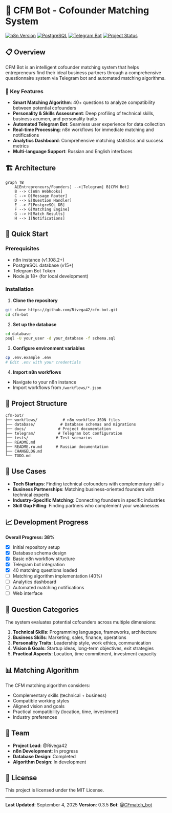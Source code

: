 # 🤖 CFM Bot - Cofounder Matching System

[![n8n Version](https://img.shields.io/badge/n8n-1.108.2-blue)](https://n8n.io)
[![PostgreSQL](https://img.shields.io/badge/PostgreSQL-15-336791)](https://postgresql.org)
[![Telegram Bot](https://img.shields.io/badge/Telegram-Bot-26A5E4)](https://t.me/CFmatch_bot)
[![Project Status](https://img.shields.io/badge/Status-In%20Development-yellow)](https://github.com/Rivega42/cfm-bot)

## 📋 Overview

CFM Bot is an intelligent cofounder matching system that helps entrepreneurs find their ideal business partners through a comprehensive questionnaire system via Telegram bot and automated matching algorithms.

### 🎯 Key Features

- **Smart Matching Algorithm**: 40+ questions to analyze compatibility between potential cofounders
- **Personality & Skills Assessment**: Deep profiling of technical skills, business acumen, and personality traits
- **Automated Telegram Bot**: Seamless user experience for data collection
- **Real-time Processing**: n8n workflows for immediate matching and notifications
- **Analytics Dashboard**: Comprehensive matching statistics and success metrics
- **Multi-language Support**: Russian and English interfaces

## 🏗️ Architecture

```mermaid
graph TB
    A[Entrepreneurs/Founders] -->|Telegram| B[CFM Bot]
    B --> C[n8n Webhooks]
    C --> D[Message Router]
    D --> E[Question Handler]
    E --> F[PostgreSQL DB]
    F --> G[Matching Engine]
    G --> H[Match Results]
    H --> I[Notifications]
```

## 🚀 Quick Start

### Prerequisites

- n8n instance (v1.108.2+)
- PostgreSQL database (v15+)
- Telegram Bot Token
- Node.js 18+ (for local development)

### Installation

1. **Clone the repository**
```bash
git clone https://github.com/Rivega42/cfm-bot.git
cd cfm-bot
```

2. **Set up the database**
```bash
cd database
psql -U your_user -d your_database -f schema.sql
```

3. **Configure environment variables**
```bash
cp .env.example .env
# Edit .env with your credentials
```

4. **Import n8n workflows**
- Navigate to your n8n instance
- Import workflows from `/workflows/*.json`

## 📁 Project Structure

```
cfm-bot/
├── workflows/           # n8n workflow JSON files
├── database/           # Database schemas and migrations
├── docs/              # Project documentation
├── telegram/          # Telegram bot configuration
├── tests/            # Test scenarios
├── README.md
├── README.ru.md      # Russian documentation
├── CHANGELOG.md
└── TODO.md
```

## 🎯 Use Cases

- **Tech Startups**: Finding technical cofounders with complementary skills
- **Business Partnerships**: Matching business-oriented founders with technical experts
- **Industry-Specific Matching**: Connecting founders in specific industries
- **Skill Gap Filling**: Finding partners who complement your weaknesses

## 📈 Development Progress

**Overall Progress: 38%**

- [x] Initial repository setup
- [x] Database schema design
- [x] Basic n8n workflow structure
- [x] Telegram bot integration
- [x] 40 matching questions loaded
- [ ] Matching algorithm implementation (40%)
- [ ] Analytics dashboard
- [ ] Automated matching notifications
- [ ] Web interface

## 🧩 Question Categories

The system evaluates potential cofounders across multiple dimensions:

1. **Technical Skills**: Programming languages, frameworks, architecture
2. **Business Skills**: Marketing, sales, finance, operations
3. **Personality Traits**: Leadership style, work ethics, communication
4. **Vision & Goals**: Startup ideas, long-term objectives, exit strategies
5. **Practical Aspects**: Location, time commitment, investment capacity

## 📊 Matching Algorithm

The CFM matching algorithm considers:
- Complementary skills (technical + business)
- Compatible working styles
- Aligned vision and goals
- Practical compatibility (location, time, investment)
- Industry preferences

## 👥 Team

- **Project Lead**: @Rivega42
- **n8n Development**: In progress
- **Database Design**: Completed
- **Algorithm Design**: In development

## 📄 License

This project is licensed under the MIT License.

---

**Last Updated**: September 4, 2025
**Version**: 0.3.5
**Bot**: [@CFmatch_bot](https://t.me/CFmatch_bot)